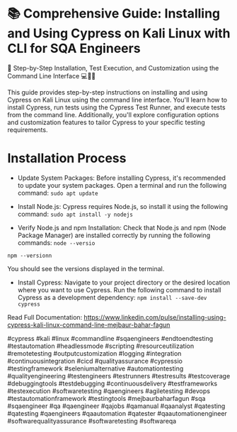 # 📚 Comprehensive Guide: Installing and Using Cypress on Kali Linux with CLI for SQA Engineers



🔧 Step-by-Step Installation, Test Execution, and Customization using the Command Line Interface 💻🧪🔬



This guide provides step-by-step instructions on installing and using Cypress on Kali Linux using the command line interface. You'll learn how to install Cypress, run tests using the Cypress Test Runner, and execute tests from the command line. Additionally, you'll explore configuration options and customization features to tailor Cypress to your specific testing requirements.

# Installation Process
- Update System Packages: Before installing Cypress, it's recommended to update your system packages. Open a terminal and run the following command:
`sudo apt update
`
-  Install Node.js: Cypress requires Node.js, so install it using the following command:
`sudo apt install -y nodejs`

- Verify Node.js and npm Installation: Check that Node.js and npm (Node Package Manager) are installed correctly by running the following commands:
`node --versio`

`npm --versionn`

You should see the versions displayed in the terminal.

- Install Cypress: Navigate to your project directory or the desired location where you want to use Cypress. Run the following command to install Cypress as a development dependency:
`npm install --save-dev cypress`

Read Full Documentation: https://www.linkedin.com/pulse/installing-using-cypress-kali-linux-command-line-mejbaur-bahar-fagun

#cypress  #kali #linux #commandline #sqaengineers #endtoendtesting #testautomation #headlessmode #scripting #resourceutilization #remotetesting #outputcustomization #logging #integration #continuousintegration #cicd #qualityassurance #cypressio #testingframework #seleniumalternative #automationtesting #qualityengineering #testengineers #testrunners #testresults #testcoverage #debuggingtools #testdebugging #continuousdelivery #testframeworks #testexecution #softwaretesting #qaengineers #agiletesting #devops #testautomationframework #testingtools #mejbaurbaharfagun  #sqa #sqaengineer  #qa #qaengineer #qajobs #qamanual #qaanalyst #qatesting #qatesting #qaengineers #qaautomation #qatester #qaautomationengineer #softwarequalityassurance #softwaretesting #softwareqa 
